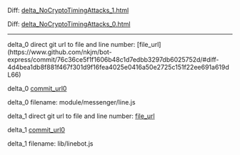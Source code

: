Diff: [delta_NoCryptoTimingAttacks_1.html](./delta_NoCryptoTimingAttacks_1.html)

Diff: [delta_NoCryptoTimingAttacks_0.html](./delta_NoCryptoTimingAttacks_0.html)

<hr>
delta_0 direct git url to file and line number: [file_url](https://www.github.com/nkjm/bot-express/commit/76c36ce5f1f1606b48c1d7edbb3297db6025752d/#diff-4d4bea1db8f881f467f301d9f16fea4025e0416a50e2725c151f22ee691a619dL66)

delta_0 [commit_url0](https://www.github.com/nkjm/bot-express/commit/76c36ce5f1f1606b48c1d7edbb3297db6025752d)

delta_0 filename: module/messenger/line.js



delta_1 direct git url to file and line number: [file_url](https://www.github.com/boybundit/linebot/commit/10887c63aefedb5cceae21102b4d36400da69b2d/#diff-ef30f171439820276eed89888f50ab2be80f2ac248ac152b90ed5ae83f100841L33)

delta_1 [commit_url0](https://www.github.com/boybundit/linebot/commit/10887c63aefedb5cceae21102b4d36400da69b2d)

delta_1 filename: lib/linebot.js



